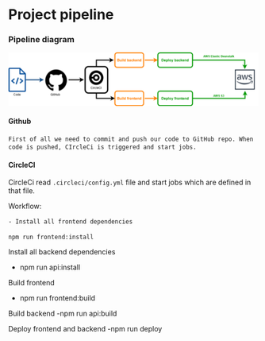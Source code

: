 # Project pipeline

### Pipeline diagram
![diagram](../graphics/Pipeline.png)

#### Github

    First of all we need to commit and push our code to GitHub repo. When code is pushed, CIrcleCi is triggered and start jobs.

#### CircleCI

CircleCi read  `.circleci/config.yml` file and start jobs which are defined in that file.

Workflow:

    - Install all frontend dependencies 
`npm run frontend:install`

Install all backend dependencies
- npm run api:install

Build frontend
- npm run frontend:build

Build backend
-npm run api:build

Deploy frontend and backend
-npm run deploy   